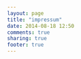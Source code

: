 ```yaml
---
layout: page
title: "impressum"
date: 2014-08-18 12:50
comments: true
sharing: true
footer: true
---
```

